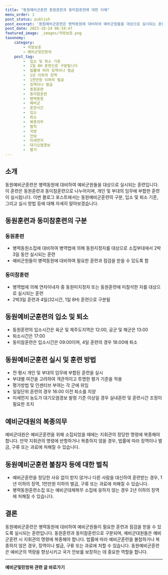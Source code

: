 ```yaml
---
title: "동원예비군훈련 동원훈련과 동미참훈련에 대한 이해"
menu_order: 1
post_status: publish
post_excerpt: '동원예비군훈련은 병력동원에 대비하여 예비군원들을 대상으로 실시되는 훈련입니다. 이 훈련은 동원훈련과 동미참훈련으로 나누어지며, 개인 및 부대의 임무에 부합한 훈련이 실시됩니다. 이번 블로그 포스트에서는 동원예비군훈련의 구분, 입소 및 퇴소 기준, 그리고 실시 방법 등에 대해 자세히 알아보겠습니다.'
post_date: 2023-10-24 06:34:47
featured_image: _images/국방보훈.png
taxonomy:
    category:
        - 국방보훈
        - 예비군및민방위
    post_tag:
        -  입소 및 퇴소 기준
        -  1일 8H 훈련으로 구분됩니다
        -  법률에 따라 징역이나 벌금
        -  1년 이하의 징역
        -  1천만원 이하의 벌금
        -  징역이나 벌금
        -  동원훈련
        -  동미참훈련
        -  병력동원
        -  예비군
        -  훈련시간
        -  입소
        -  퇴소
        -  복종의무
        -  벌칙
        -  국방
        -  안보
        -  미세먼지
        -  대기오염경보
        -  평가
---
```




## 소개
동원예비군훈련은 병력동원에 대비하여 예비군원들을 대상으로 실시되는 훈련입니다. 이 훈련은 동원훈련과 동미참훈련으로 나누어지며, 개인 및 부대의 임무에 부합한 훈련이 실시됩니다. 이번 블로그 포스트에서는 동원예비군훈련의 구분, 입소 및 퇴소 기준, 그리고 실시 방법 등에 대해 자세히 알아보겠습니다.

## 동원훈련과 동미참훈련의 구분

### 동원훈련
- 병력동원소집에 대비하여 병역법에 의해 동원지정자를 대상으로 소집부대에서 2박3일 동안 실시되는 훈련
- 예비군원들이 병력동원에 대비하여 필요한 훈련과 점검을 받을 수 있도록 함

### 동미참훈련
- 병역법에 의해 연차이내자 중 동원미지정자 또는 동원훈련에 미참석한 자를 대상으로 실시되는 훈련
- 2박3일 훈련과 4일(32시간, 1일 8H) 훈련으로 구분됨

## 동원예비군훈련의 입소 및 퇴소

- 동원훈련의 입소시간은 육군 및 제주도지역은 12:00, 공군 및 해군은 13:00
- 퇴소시간은 17:00
- 동미참훈련은 입소시간은 09:00이며, 4일 훈련의 경우 18:00에 퇴소

## 동원예비군훈련 실시 및 훈련 방법

- 전·평시 개인 및 부대의 임무에 부합된 훈련을 실시
- 부대별 여건을 고려하여 객관적이고 투명한 평가 기준을 적용
- 평가방법 및 인센티브 부여는 각 군에 위임
- 일일단위 훈련의 경우 16:00 이전 퇴소를 지양
- 미세먼지 농도가 대기오염경보 발령 기준 이상일 경우 실내훈련 및 훈련시간 조정이 필요한 조치

## 예비군대원의 복종의무

예비군대원은 예비군훈련을 위해 소집되었을 때에는 지휘관의 정당한 명령에 복종해야 합니다. 만약 지휘관의 명령에 반항하거나 복종하지 않을 경우, 법률에 따라 징역이나 벌금, 구류 또는 과료에 처해질 수 있습니다.

## 동원예비군훈련 불참자 등에 대한 벌칙

- 예비군훈련을 정당한 사유 없이 받지 않거나 다른 사람을 대신하여 훈련받는 경우, 1년 이하의 징역, 1천만원 이하의 벌금, 구류 또는 과료에 처해질 수 있습니다.
- 병력동원훈련소집 또는 예비군대체복무 소집에 응하지 않는 경우 2년 이하의 징역에 처해질 수 있습니다.

## 결론

동원예비군훈련은 병력동원에 대비하여 예비군원들이 필요한 훈련과 점검을 받을 수 있도록 실시되는 훈련입니다. 동원훈련과 동미참훈련으로 구분되며, 예비군대원들은 예비군훈련 시 지휘관의 명령에 복종해야 합니다. 법률에 따라 예비군훈련을 불참하거나 복종하지 않은 경우, 징역이나 벌금, 구류 또는 과료에 처할 수 있습니다. 동원예비군훈련은 예비군의 역량을 향상시키고 국가 안보를 보장하는 데 중요한 역할을 합니다.
<!-- wp:separator -->
<hr class="wp-block-separator has-alpha-channel-opacity"/>
<!-- /wp:separator -->

<!-- wp:group {"backgroundColor":"base","layout":{"type":"constrained"}} -->
<div class="wp-block-group has-base-background-color has-background"><!-- wp:paragraph {"align":"center","fontSize":"medium"} -->
<p class="has-text-align-center has-large-font-size"><strong>예비군및민방위 관련 글 바로가기</strong></p>
<!-- /wp:paragraph -->


<!-- wp:latest-posts
{"categories":[{"id":9797,"count":19,"description":"","link":"https://uknowlaw.com/category/%ec%98%88%eb%b9%84%ea%b5%b0%eb%b0%8f%eb%af%bc%eb%b0%a9%ec%9c%84/","name":"예비군및민방위","slug":"예비군및민방위","taxonomy":"category","parent":0,"meta":[],"_links":{"self":[{"href":"https://uknowlaw.com/wp-json/wp/v2/categories/9797"}],"collection":[{"href":"https://uknowlaw.com/wp-json/wp/v2/categories"}],"about":[{"href":"https://uknowlaw.com/wp-json/wp/v2/taxonomies/category"}],"wp:post_type":[{"href":"https://uknowlaw.com/wp-json/wp/v2/posts?categories=9797"}],"curies":[{"name":"wp","href":"https://api.w.org/{rel}","templated":true}]}}]} /--></div>
<!-- /wp:group -->